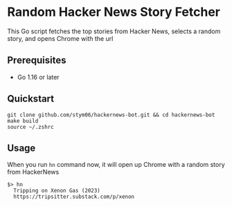 # Random Hacker News Story Fetcher

This Go script fetches the top stories from Hacker News, selects a random story, and opens Chrome with the url

## Prerequisites

- Go 1.16 or later

## Quickstart
```
git clone github.com/stym06/hackernews-bot.git && cd hackernews-bot
make build
source ~/.zshrc
```

## Usage
When you run `hn` command now, it will open up Chrome with a random story from HackerNews

```
$> hn
  Tripping on Xenon Gas (2023)
  https://tripsitter.substack.com/p/xenon
```

